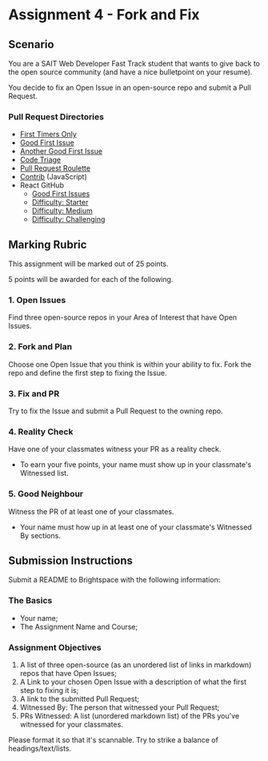 # Assignment 4 - Fork and Fix
## Scenario
You are a SAIT Web Developer Fast Track student that wants to give back to the open source community (and have a nice bulletpoint on your resume). 

You decide to fix an Open Issue in an open-source repo and submit a Pull Request.

### Pull Request Directories
- [First Timers Only](https://www.firsttimersonly.com/)
- [Good First Issue](https://goodfirstissue.dev/)
- [Another Good First Issue](https://goodfirstissues.com/)
- [Code Triage](https://www.codetriage.com/)
- [Pull Request Roulette](http://www.pullrequestroulette.com/)
- [Contrib](https://gauger.io/contrib/#/language/javascript) (JavaScript)
- React GitHub
  - [Good First Issues](https://github.com/facebook/react/labels/good%20first%20issue)
  - [Difficulty: Starter](https://github.com/facebook/react/labels/Difficulty%3A%20starter)
  - [Difficulty: Medium](https://github.com/facebook/react/labels/Difficulty%3A%20medium)
  - [Difficulty: Challenging](https://github.com/facebook/react/labels/Difficulty%3A%20challenging)


## Marking Rubric
This assignment will be marked out of 25 points.

5 points will be awarded for each of the following.

### 1. Open Issues
Find three open-source repos in your Area of Interest that have Open Issues.

### 2. Fork and Plan
Choose one Open Issue that you think is within your ability to fix. Fork the repo and define the first step to fixing the Issue.

### 3. Fix and PR
Try to fix the Issue and submit a Pull Request to the owning repo.

### 4. Reality Check
Have one of your classmates witness your PR as a reality check.
- To earn your five points, your name must show up in your classmate's Witnessed list.

### 5. Good Neighbour
Witness the PR of at least one of your classmates.
- Your name must how up in at least one of your classmate's Witnessed By sections.

## Submission Instructions
Submit a README to Brightspace with the following information:

### The Basics
- Your name;
- The Assignment Name and Course;

### Assignment Objectives
1. A list of three open-source (as an unordered list of links in markdown) repos that have Open Issues;
2. A Link to your chosen Open Issue with a description of what the first step to fixing it is;
3. A link to the submitted Pull Request;
4. Witnessed By: The person that witnessed your Pull Request;
5. PRs Witnessed: A list (unordered markdown list) of the PRs you've witnessed for your classmates.

Please format it so that it's scannable. Try to strike a balance of headings/text/lists.